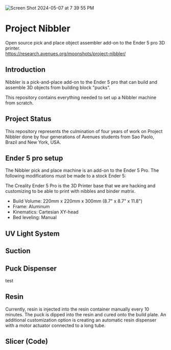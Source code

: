 ![Screen Shot 2024-05-07 at 7 39 55 PM](https://github.com/Project-Nibbler/Project-Nibbler/assets/43685920/a28b5fc4-33dd-41cb-9eb1-91ef7dac5f9e)
# Project Nibbler
Open source pick and place object assembler add-on to the Ender 5 pro 3D printer.  
https://research.avenues.org/moonshots/project-nibbler/
## Introduction 
Nibbler is a pick-and-place add-on to the Ender 5 pro that can build and assemble 3D objects from building block "pucks". 

This repository contains everything needed to set up a Nibbler machine from scratch. 
## Project Status
This repository represents the culmination of four years of work on Project Nibbler done by four generations of Avenues students from Sao Paolo, Brazil and New York, USA.

## Ender 5 pro setup
The Nibbler pick and place machine is an add-on to the Ender 5 Pro. The following modifications must be made to a stock Ender 5: 
 
The Creality Ender 5 Pro is the 3D Printer base that we are hacking and customizing to be able to print with nibbles and binder matrix.
* Build Volume: 220mm x 220mm x 300mm (8.7" x 8.7" x 11.8")
* Frame: Aluminum
* Kinematics: Cartesian XY-head
* Bed leveling: Manual

## UV Light System

## Suction

## Puck Dispenser
test
## Resin
Currently, resin is injected into the resin container manually every 10 minutes. The puck is dipped into the resin and cured onto the build plate. An additional customization option is creating an automatic resin dispenser with a motor actuator connected to a long tube. 
## Slicer (Code)


